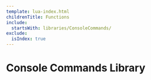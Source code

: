 ```yaml
---
template: lua-index.html
childrenTitle: Functions
include:
  startsWith: libraries/ConsoleCommands/
exclude:
  isIndex: true
---
```


# Console Commands Library
